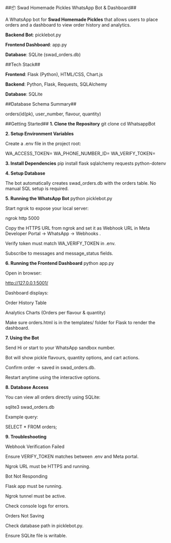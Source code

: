##📦 Swad Homemade Pickles WhatsApp Bot & Dashboard##

A WhatsApp bot for **Swad Homemade Pickles** that allows users to place orders and a dashboard to view order history and analytics.

**Backend Bot**: picklebot.py

**Frontend Dashboard**: app.py

**Database**: SQLite (swad_orders.db)

##Tech Stack##

**Frontend**: Flask (Python), HTML/CSS, Chart.js

**Backend**: Python, Flask, Requests, SQLAlchemy

**Database**: SQLite

##Database Schema Summary##

orders(id(pk), user_number, flavour, quantity)

##Getting Started##
**1. Clone the Repository**
git clone <your-repo-url>
cd WhatsappBot

**2. Setup Environment Variables**

Create a .env file in the project root:

WA_ACCESS_TOKEN=<your-whatsapp-cloud-access-token>
WA_PHONE_NUMBER_ID=<your-phone-number-id>
WA_VERIFY_TOKEN=<your-verify-token>

**3. Install Dependencies**
pip install flask sqlalchemy requests python-dotenv

**4. Setup Database**

The bot automatically creates swad_orders.db with the orders table.
No manual SQL setup is required.

**5. Running the WhatsApp Bot**
python picklebot.py


Start ngrok to expose your local server:

ngrok http 5000


Copy the HTTPS URL from ngrok and set it as Webhook URL in Meta Developer Portal → WhatsApp → Webhooks
.

Verify token must match WA_VERIFY_TOKEN in .env.

Subscribe to messages and message_status fields.

**6. Running the Frontend Dashboard**
python app.py


Open in browser:

http://127.0.0.1:5001/


Dashboard displays:

Order History Table

Analytics Charts (Orders per flavour & quantity)

Make sure orders.html is in the templates/ folder for Flask to render the dashboard.

**7. Using the Bot**

Send Hi or start to your WhatsApp sandbox number.

Bot will show pickle flavours, quantity options, and cart actions.

Confirm order → saved in swad_orders.db.

Restart anytime using the interactive options.

**8. Database Access**

You can view all orders directly using SQLite:

sqlite3 swad_orders.db


Example query:

SELECT * FROM orders;

**9. Troubleshooting**

Webhook Verification Failed

Ensure VERIFY_TOKEN matches between .env and Meta portal.

Ngrok URL must be HTTPS and running.

Bot Not Responding

Flask app must be running.

Ngrok tunnel must be active.

Check console logs for errors.

Orders Not Saving

Check database path in picklebot.py.

Ensure SQLite file is writable.